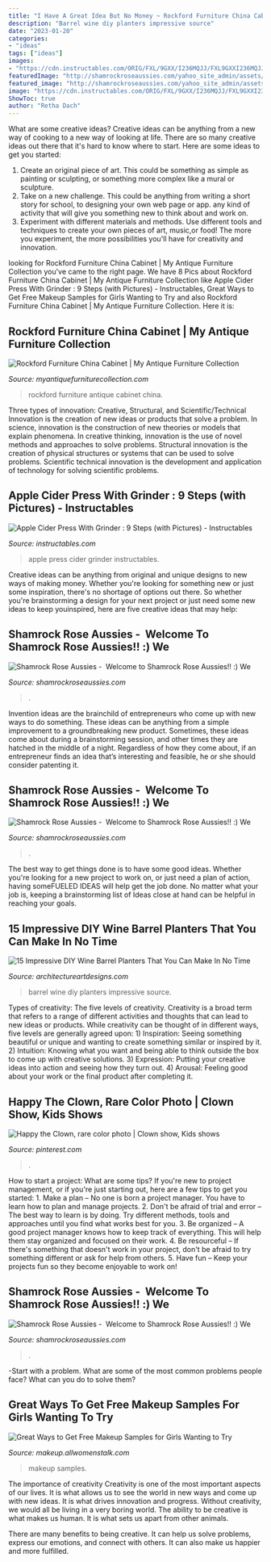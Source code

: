 ```yaml
---
title: "I Have A Great Idea But No Money ~ Rockford Furniture China Cabinet"
description: "Barrel wine diy planters impressive source"
date: "2023-01-20"
categories:
- "ideas"
tags: ["ideas"]
images:
- "https://cdn.instructables.com/ORIG/FXL/9GXX/I236MQJJ/FXL9GXXI236MQJJ.jpg?frame=1"
featuredImage: "http://shamrockroseaussies.com/yahoo_site_admin/assets/images/DSC_0212.114215045_std.jpg"
featured_image: "http://shamrockroseaussies.com/yahoo_site_admin/assets/images/DSC_0109.83222138_std.JPG"
image: "https://cdn.instructables.com/ORIG/FXL/9GXX/I236MQJJ/FXL9GXXI236MQJJ.jpg?frame=1"
ShowToc: true
author: "Retha Dach"
---
```



What are some creative ideas?
Creative ideas can be anything from a new way of cooking to a new way of looking at life. There are so many creative ideas out there that it's hard to know where to start. Here are some ideas to get you started: 
1. Create an original piece of art. This could be something as simple as painting or sculpting, or something more complex like a mural or sculpture. 
2. Take on a new challenge. This could be anything from writing a short story for school, to designing your own web page or app. any kind of activity that will give you something new to think about and work on. 
3. Experiment with different materials and methods. Use different tools and techniques to create your own pieces of art, music,or food! The more you experiment, the more possibilities you'll have for creativity and innovation.

	

		
looking for Rockford Furniture China Cabinet | My Antique Furniture Collection you've came to the right page. We have 8 Pics about Rockford Furniture China Cabinet | My Antique Furniture Collection like Apple Cider Press With Grinder : 9 Steps (with Pictures) - Instructables, Great Ways to Get Free Makeup Samples for Girls Wanting to Try and also Rockford Furniture China Cabinet | My Antique Furniture Collection. Here it is:
		
    
## Rockford Furniture China Cabinet | My Antique Furniture Collection

<img loading=lazy src="https://d29jd5m3t61t9.cloudfront.net/myantiquefurniturecollection.com/images/fbfiles/images/00D1D4BA-E691-4E01-937F-F801E2AACE4C-iwxfj3y4bn_v_1518887463.jpeg" onerror="this.onerror=null;this.src='https://tse2.mm.bing.net/th?id=OIP.qfRaAWzsB6IhzSxgWpZbsAHaJ4&amp;pid=15.1';" alt="Rockford Furniture China Cabinet | My Antique Furniture Collection">

_Source: myantiquefurniturecollection.com_

>rockford furniture antique cabinet china. 

	

Three types of innovation: Creative, Structural, and Scientific/Technical
Innovation is the creation of new ideas or products that solve a problem. In science, innovation is the construction of new theories or models that explain phenomena. In creative thinking, innovation is the use of novel methods and approaches to solve problems. Structural innovation is the creation of physical structures or systems that can be used to solve problems. Scientific technical innovation is the development and application of technology for solving scientific problems.

    
## Apple Cider Press With Grinder : 9 Steps (with Pictures) - Instructables

<img loading=lazy src="https://cdn.instructables.com/ORIG/FXL/9GXX/I236MQJJ/FXL9GXXI236MQJJ.jpg?frame=1" onerror="this.onerror=null;this.src='https://tse2.mm.bing.net/th?id=OIP.KS5hF4xsn4JKIsE-bafsYQHaGL&amp;pid=15.1';" alt="Apple Cider Press With Grinder : 9 Steps (with Pictures) - Instructables">

_Source: instructables.com_

>apple press cider grinder instructables. 

	

Creative ideas can be anything from original and unique designs to new ways of making money. Whether you're looking for something new or just some inspiration, there's no shortage of options out there. So whether you're brainstorming a design for your next project or just need some new ideas to keep youinspired, here are five creative ideas that may help: 

    
## Shamrock Rose Aussies - ﻿﻿﻿ Welcome To Shamrock Rose Aussies!! :) We

<img loading=lazy src="http://shamrockroseaussies.com/yahoo_site_admin/assets/images/DSC_0212.114215045_std.jpg" onerror="this.onerror=null;this.src='https://tse1.mm.bing.net/th?id=OIP.P4URlUyjIOC8xNCAxF-BsgHaFR&amp;pid=15.1';" alt="Shamrock Rose Aussies - ﻿﻿﻿ Welcome to Shamrock Rose Aussies!! :) We">

_Source: shamrockroseaussies.com_

>. 

	

Invention ideas are the brainchild of entrepreneurs who come up with new ways to do something. These ideas can be anything from a simple improvement to a groundbreaking new product. Sometimes, these ideas come about during a brainstorming session, and other times they are hatched in the middle of a night. Regardless of how they come about, if an entrepreneur finds an idea that’s interesting and feasible, he or she should consider patenting it.

    
## Shamrock Rose Aussies - ﻿﻿﻿ Welcome To Shamrock Rose Aussies!! :) We

<img loading=lazy src="http://shamrockroseaussies.com/yahoo_site_admin/assets/images/DSC_0109.83222138_std.JPG" onerror="this.onerror=null;this.src='https://tse1.mm.bing.net/th?id=OIP.W-evMezPPmKY6a80GhmmbwHaE-&amp;pid=15.1';" alt="Shamrock Rose Aussies - ﻿﻿﻿ Welcome to Shamrock Rose Aussies!! :) We">

_Source: shamrockroseaussies.com_

>. 

	

The best way to get things done is to have some good ideas. Whether you're looking for a new project to work on, or just need a plan of action, having someFUELED IDEAS will help get the job done. No matter what your job is, keeping a brainstorming list of Ideas close at hand can be helpful in reaching your goals.

    
## 15 Impressive DIY Wine Barrel Planters That You Can Make In No Time

<img loading=lazy src="https://www.architectureartdesigns.com/wp-content/uploads/2017/04/2-4-630x840.jpg" onerror="this.onerror=null;this.src='https://tse4.mm.bing.net/th?id=OIP.LeYXtc7AmrBlH2MmUTx2YAHaJ4&amp;pid=15.1';" alt="15 Impressive DIY Wine Barrel Planters That You Can Make In No Time">

_Source: architectureartdesigns.com_

>barrel wine diy planters impressive source. 

	

Types of creativity: The five levels of creativity.
Creativity is a broad term that refers to a range of different activities and thoughts that can lead to new ideas or products. While creativity can be thought of in different ways, five levels are generally agreed upon: 1) Inspiration: Seeing something beautiful or unique and wanting to create something similar or inspired by it. 
2) Intuition: Knowing what you want and being able to think outside the box to come up with creative solutions. 
3) Expression: Putting your creative ideas into action and seeing how they turn out. 
4) Arousal: Feeling good about your work or the final product after completing it.

    
## Happy The Clown, Rare Color Photo | Clown Show, Kids Shows

<img loading=lazy src="https://i.pinimg.com/736x/97/98/8b/97988be4c44eef5f039617bbe18055dc.jpg" onerror="this.onerror=null;this.src='https://tse2.mm.bing.net/th?id=OIP.yrPBVuevmO7DB8aNlQ5zHAHaLQ&amp;pid=15.1';" alt="Happy the Clown, rare color photo | Clown show, Kids shows">

_Source: pinterest.com_

>. 

	

How to start a project: What are some tips?
If you're new to project management, or if you're just starting out, here are a few tips to get you started: 1. Make a plan – No one is born a project manager. You have to learn how to plan and manage projects. 2. Don't be afraid of trial and error – The best way to learn is by doing. Try different methods, tools and approaches until you find what works best for you. 3. Be organized – A good project manager knows how to keep track of everything. This will help them stay organized and focused on their work. 4. Be resourceful – If there's something that doesn't work in your project, don't be afraid to try something different or ask for help from others. 5. Have fun – Keep your projects fun so they become enjoyable to work on!

    
## Shamrock Rose Aussies - ﻿﻿﻿ Welcome To Shamrock Rose Aussies!! :) We

<img loading=lazy src="http://shamrockroseaussies.com/yahoo_site_admin/assets/images/DSC_0756.10500148_std.jpg" onerror="this.onerror=null;this.src='https://tse1.mm.bing.net/th?id=OIP.GbFGas-ayDWMUd_9vgedSwHaGO&amp;pid=15.1';" alt="Shamrock Rose Aussies - ﻿﻿﻿ Welcome to Shamrock Rose Aussies!! :) We">

_Source: shamrockroseaussies.com_

>. 

	

-Start with a problem. What are some of the most common problems people face? What can you do to solve them? 

    
## Great Ways To Get Free Makeup Samples For Girls Wanting To Try

<img loading=lazy src="https://resize.img.allw.mn/thumbs/bo/bb/rh5l935e5a89d934193fa856491246_1080x1080.jpg?width=1200&amp;height=630" onerror="this.onerror=null;this.src='https://tse1.mm.bing.net/th?id=OIP.1PnFjUdtlhpfRSjKNYNnVgHaD4&amp;pid=15.1';" alt="Great Ways to Get Free Makeup Samples for Girls Wanting to Try">

_Source: makeup.allwomenstalk.com_

>makeup samples. 

	

The importance of creativity
Creativity is one of the most important aspects of our lives. It is what allows us to see the world in new ways and come up with new ideas. It is what drives innovation and progress.
Without creativity, we would all be living in a very boring world. The ability to be creative is what makes us human. It is what sets us apart from other animals.

There are many benefits to being creative. It can help us solve problems, express our emotions, and connect with others. It can also make us happier and more fulfilled.

